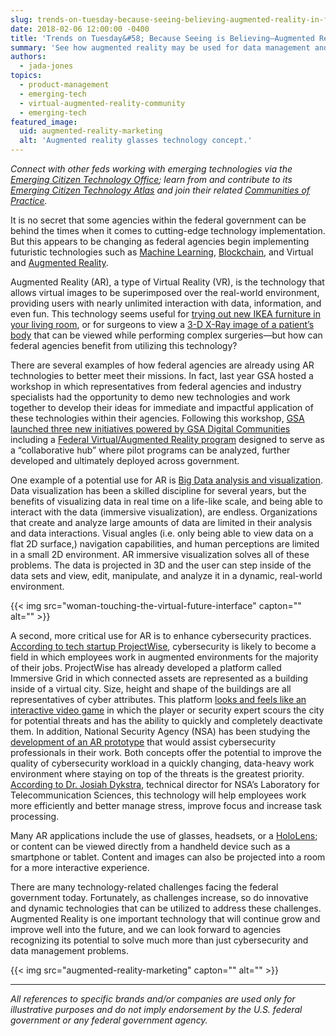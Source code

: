 ```yaml
---
slug: trends-on-tuesday-because-seeing-believing-augmented-reality-in-federal-government
date: 2018-02-06 12:00:00 -0400
title: 'Trends on Tuesday&#58; Because Seeing is Believing—Augmented Reality in the Federal Government'
summary: 'See how augmented reality may be used for data management and cybersecurity practices.'
authors:
  - jada-jones
topics:
  - product-management
  - emerging-tech
  - virtual-augmented-reality-community
  - emerging-tech
featured_image:
  uid: augmented-reality-marketing
  alt: 'Augmented reality glasses technology concept.'
---
```


_Connect with other feds working with emerging technologies via the [Emerging Citizen Technology Office](https://www.gsa.gov/technology/government-it-initiatives/emerging-citizen-technology); learn from and contribute to its [Emerging Citizen Technology Atlas](https://gsa.github.io/emerging-technology-atlas/) and join their related [Communities of Practice](https://www.digitalgov.gov/communities/)._

It is no secret that some agencies within the federal government can be behind the times when it comes to cutting-edge technology implementation. But this appears to be changing as federal agencies begin implementing futuristic technologies such as [Machine Learning](https://www.digitalgov.gov/2017/10/03/machine-learning-paired-with-skilled-data-scientists-future-datadriven-decision-making/), [Blockchain](https://www.gsa.gov/technology/government-it-initiatives/emerging-citizen-technology/blockchain), and Virtual and [Augmented Reality](https://techterms.com/definition/augmented_reality).

Augmented Reality (AR), a type of Virtual Reality (VR), is the technology that allows virtual images to be superimposed over the real-world environment, providing users with nearly unlimited interaction with data, information, and even fun. This technology seems useful for [trying out new IKEA furniture in your living room](https://www.engadget.com/2017/09/12/ikea-place-augmented-reality-app/), or for surgeons to view a [3-D X-Ray image of a patient’s body](https://www.newscientist.com/article/2130678-augmented-reality-goggles-give-surgeons-x-ray-vision/) that can be viewed while performing complex surgeries—but how can federal agencies benefit from utilizing this technology?

There are several examples of how federal agencies are already using AR technologies to better meet their missions. In fact, last year GSA hosted a workshop in which representatives from federal agencies and industry specialists had the opportunity to demo new technologies and work together to develop their ideas for immediate and impactful application of these technologies within their agencies. Following this workshop, [GSA launched three new initiatives powered by GSA Digital Communities](https://www.digitalgov.gov/2016/10/26/gsa-launches-new-ai-virtual-reality-and-authentication-programs/) including a [Federal Virtual/Augmented Reality program](https://www.gsa.gov/technology/government-it-initiatives/emerging-citizen-technology/virtual-and-augmented-reality) designed to serve as a “collaborative hub” where pilot programs can be analyzed, further developed and ultimately deployed across government.

One example of a potential use for AR is [Big Data analysis and visualization](http://blog.i2econsulting.com/how-augmented-reality-will-change-data-visualization/). Data visualization has been a skilled discipline for several years, but the benefits of visualizing data in real time on a life-like scale, and being able to interact with the data (immersive visualization), are endless. Organizations that create and analyze large amounts of data are limited in their analysis and data interactions. Visual angles (i.e. only being able to view data on a flat 2D surface,) navigation capabilities, and human perceptions are limited in a small 2D environment. AR immersive visualization solves all of these problems. The data is projected in 3D and the user can step inside of the data sets and view, edit, manipulate, and analyze it in a dynamic, real-world environment.

{{< img src="woman-touching-the-virtual-future-interface" capton="" alt="" >}}

A second, more critical use for AR is to enhance cybersecurity practices. [According to tech startup ProjectWise](https://singularityhub.com/2017/05/08/cybersecurity-pros-will-soon-patrol-computer-networks-like-agents-in-the-matrix/), cybersecurity is likely to become a field in which employees work in augmented environments for the majority of their jobs. ProjectWise has already developed a platform called Immersive Grid in which connected assets are represented as a building inside of a virtual city. Size, height and shape of the buildings are all representatives of cyber attributes. This platform [looks and feels like an interactive video game](https://www.protectwise.com/experience/) in which the player or security expert scours the city for potential threats and has the ability to quickly and completely deactivate them. In addition, National Security Agency (NSA) has been studying the [development of an AR prototype](https://fedtechmagazine.com/article/2016/03/future-augmented-reality-and-cybersecurity) that would assist cybersecurity professionals in their work. Both concepts offer the potential to improve the quality of cybersecurity workload in a quickly changing, data-heavy work environment where staying on top of the threats is the greatest priority. [According to Dr. Josiah Dykstra](https://fedtechmagazine.com/article/2016/03/future-augmented-reality-and-cybersecurity), technical director for NSA’s Laboratory for Telecommunication Sciences, this technology will help employees work more efficiently and better manage stress, improve focus and increase task processing.

Many AR applications include the use of glasses, headsets, or a [HoloLens](https://www.microsoft.com/en-us/hololens); or content can be viewed directly from a handheld device such as a smartphone or tablet. Content and images can also be projected into a room for a more interactive experience.

There are many technology-related challenges facing the federal government today. Fortunately, as challenges increase, so do innovative and dynamic technologies that can be utilized to address these challenges. Augmented Reality is one important technology that will continue grow and improve well into the future, and we can look forward to agencies recognizing its potential to solve much more than just cybersecurity and data management problems.

{{< img src="augmented-reality-marketing" capton="" alt="" >}}

---

_All references to specific brands and/or companies are used only for illustrative purposes and do not imply endorsement by the U.S. federal government or any federal government agency._
